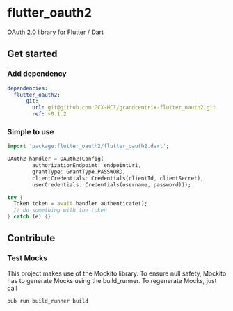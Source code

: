 # flutter_oauth2
OAuth 2.0 library for Flutter / Dart

## Get started

### Add dependency

```yaml
dependencies:
  flutter_oauth2:
      git:
        url: git@github.com:GCX-HCI/grandcentrix-flutter_oauth2.git
        ref: v0.1.2
```

### Simple to use

```dart
import 'package:flutter_oauth2/flutter_oauth2.dart';

OAuth2 handler = OAuth2(Config(
        authorizationEndpoint: endpointUri,
        grantType: GrantType.PASSWORD,
        clientCredentials: Credentials(clientId, clientSecret),
        userCredentials: Credentials(username, password)));

try {
  Token token = await handler.authenticate();
  // do something with the token
} catch (e) {}
```

## Contribute

### Test Mocks

This project makes use of the Mockito library. To ensure null safety, Mockito has to generate Mocks using the build_runner. 
To regenerate Mocks, just call
```
pub run build_runner build
```
